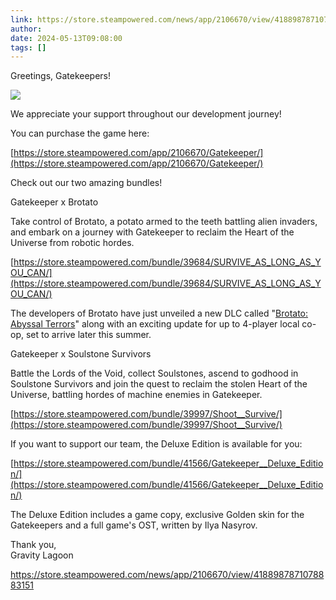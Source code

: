 ```yaml
---
link: https://store.steampowered.com/news/app/2106670/view/4188987871078883151
author: 
date: 2024-05-13T09:08:00
tags: []
---
```


Greetings, Gatekeepers!

  
![](https://clan.akamai.steamstatic.com/images/42755050/964f056291722df9250d9074325f5c16aa7720a2.jpg)  
  

We appreciate your support throughout our development journey!

  

You can purchase the game here:

  
[https://store.steampowered.com/app/2106670/Gatekeeper/](https://store.steampowered.com/app/2106670/Gatekeeper/)  
  

Check out our two amazing bundles!

  

Gatekeeper x Brotato

  

Take control of Brotato, a potato armed to the teeth battling alien invaders, and embark on a journey with Gatekeeper to reclaim the Heart of the Universe from robotic hordes.

  
[https://store.steampowered.com/bundle/39684/SURVIVE_AS_LONG_AS_YOU_CAN/](https://store.steampowered.com/bundle/39684/SURVIVE_AS_LONG_AS_YOU_CAN/)  
  
The developers of Brotato have just unveiled a new DLC called "[Brotato: Abyssal Terrors](https://store.steampowered.com/app/2868390/Brotato_Abyssal_Terrors/)" along with an exciting update for up to 4-player local co-op, set to arrive later this summer.  
  
  

Gatekeeper x Soulstone Survivors

  

Battle the Lords of the Void, collect Soulstones, ascend to godhood in Soulstone Survivors and join the quest to reclaim the stolen Heart of the Universe, battling hordes of machine enemies in Gatekeeper.

  
[https://store.steampowered.com/bundle/39997/Shoot__Survive/](https://store.steampowered.com/bundle/39997/Shoot__Survive/)  
  

If you want to support our team, the Deluxe Edition is available for you:

  
[https://store.steampowered.com/bundle/41566/Gatekeeper__Deluxe_Edition/](https://store.steampowered.com/bundle/41566/Gatekeeper__Deluxe_Edition/)  
  

The Deluxe Edition includes a game copy, exclusive Golden skin for the Gatekeepers and a full game's OST, written by Ilya Nasyrov.

  
  

Thank you,  
Gravity Lagoon

https://store.steampowered.com/news/app/2106670/view/4188987871078883151